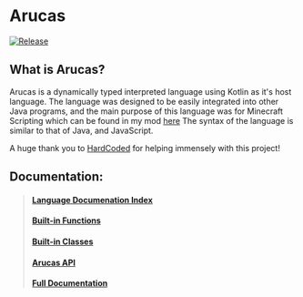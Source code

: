 # Arucas
[![Release](https://jitpack.io/v/senseiwells/Arucas.svg)](https://jitpack.io/#senseiwells/Arucas)

## What is Arucas?

Arucas is a dynamically typed interpreted language using Kotlin as it's host language.
The language was designed to be easily integrated into other Java programs, and the main purpose of this language was for Minecraft Scripting which can be found in my mod [here](https://github.com/senseiwells/EssentialClient)
The syntax of the language is similar to that of Java, and JavaScript.

A huge thank you to [HardCoded](https://github.com/Kariaro) for helping immensely with this project!

## Documentation:

> #### [Language Documenation Index](https://github.com/senseiwells/Arucas/blob/main/docs/Language%20Documentation/0.%20Index.md)
> #### [Built-in Functions](https://github.com/senseiwells/Arucas/blob/main/docs/Extensions.md)
> #### [Built-in Classes](https://github.com/senseiwells/Arucas/blob/main/docs/Classes.md)
> #### [Arucas API](https://github.com/senseiwells/Arucas/blob/main/docs/ArucasAPI.md)
> #### [Full Documentation](https://github.com/senseiwells/Arucas/blob/main/docs/Full.md)
